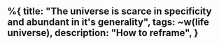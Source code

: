 %{
title: "The universe is scarce in specificity and abundant in it's generality",
tags: ~w(life universe),
description: "How to reframe",
}
---

